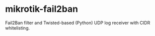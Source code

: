 # mikrotik-fail2ban
Fail2Ban filter and Twisted-based (Python) UDP log receiver with CIDR whitelisting.
